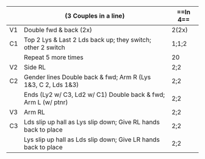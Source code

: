 ||(3 Couples in a line) |==In 4==|
|-----|----|-----|
|V1| Double fwd & back (2x) |2(2x)|
|C1| Top 2 Lys & Last 2 Lds back up; they switch; other 2 switch |1;1;2|
||Repeat 5 more times |20|
|V2| Side RL |2;2|
|C2| Gender lines Double back & fwd; Arm R (Lys 1&3, C 2, Lds 1&3) |2;2|
||Ends (Ly2 w/ C3, Ld2 w/ C1) Double back & fwd; Arm L (w/ ptnr) |2;2|
|V3| Arm RL |2;2|
|C3| Lds slip up hall as Lys slip down; Give RL hands back to place |2;2|
||Lys slip up hall as Lds slip down; Give LR hands back to place |2;2|
